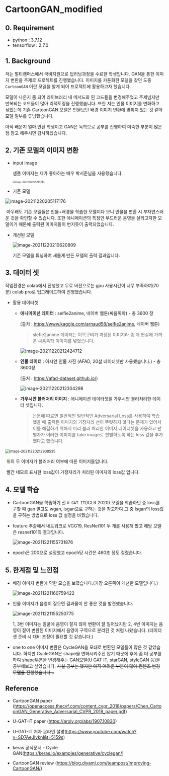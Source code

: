 # CartoonGAN_modified
## 0. Requirement

- python : 3.7.12
- tensorflow : 2.7.0



## 1. Background

저는 멀티캠퍼스에서 국비지원으로 딥러닝과정을 수료한 학생입니다. GAN을 통한 이미지 변환을 주제로 프로젝트를 진행했습니다. 이미지를 카툰화한 모델을 찾던 도중 `CartoonGAN` 이란 모델을 알게 되어 프로젝트에 활용하고자 했습니다. 

모델이 나온지 좀 되어 라이브러리 내 메서드화 된 코드들을 변경해주었고 주제넘지만 반복되는 코드들이 많아 리팩토링을 진행했습니다. 또한 저는 인물 이미지를 변화하고 싶었는데 기존 CartoonGAN 모델은 인물보단 배경 이미지 변환에 맞춰져 있는 것 같아 모델 일부를 튜닝했습니다.



아직 배운지 얼마 안된 학생이고 GAN은 독학으로 공부를 진행하여 미숙한 부분이 많은 점 참고 해주시면 감사하겠습니다.



## 2. 기존 모델의 이미지 변환

- input image

  샘플 이미지는 제가 좋아하는 배우 박서준님을 사용했습니다.

  <img src="md-images/image-20211220205245743.png" alt="image-20211220205245743" style="zoom:50%;" />

  

- 기존 모델

![image-20211220205117176](md-images/image-20211220205117176.png)

​	아무래도 기존 모델들은 인물+배경을 학습한 모델이다 보니 인물을 변환 시 부자연스러운 것을 확인할  수 있습니다. 또한 애니메이션의 특징인 부드러운 음영을 살리고자한 모델이기 때문에 출력된 이미지들이 번지듯이 출력되었습니다.



- 개선된 모델

  ![image-20211220210620809](md-images/image-20211220210620809.png)

  기존 모델을 튜닝하여 새롭게 만든 모델의 출력 결과입니다.



## 3.  데이터 셋

작업환경은 colab에서 진행했고 무료 버전으로는 gpu 사용시간이 너무 부족하여(70분) colab pro로 업그레이드하여 진행했습니다.



- 활용 데이터셋

  - **애니메이션 데이터** : selfie2anime, 네이버 웹툰(싸움독학) - 총 3600 장

    (출처 : https://www.kaggle.com/arnaud58/selfie2anime, 네이버 웹툰)

    > slefie2anime 데이터는 이목구비가 과장된 이미지라 좀 더 현실에 가까운 싸움독학 이미지를 넣었습니다.

    ![image-20211220212424712](md-images/image-20211220212424712.png)

    

  - **인물 데이터** : 아시안 인물 사진 (AFAD, 20살 데이터셋만 사용했습니다.)  - 총 3600장

    (출처 : https://afad-dataset.github.io/)

    ![image-20211220212304298](md-images/image-20211220212304298.png)

    

  - **가우시안 블러처리 이미지** : 애니메이션 데이터셋을 가우시안 블러처리한 데이터 셋입니다.

    > 논문에 따르면 일반적인 일반적인 Adversarial Loss를 사용하여 학습했을 때 출력된 이미지의 가장자리 선이 뚜렷하지 않다는 문제가 있어서 이를 해결하기 위해서 미리 블러 처리한 이미지 데이터셋을 사용하고 판별자가 이러한 이미지를 fake image로 판별하도록 하는 loss 값을 추가했다고 했습니다.



​			<img src="md-images/image-20211220212938535.png" alt="image-20211220212938535" style="zoom:80%;" />

​			위의 두 이미지가 블러처리 여부에 따른 이미지들입니다.

​			빨간 네모로 표시한 loss값이 가장자리가 처리된 이미지의 loss값 입니다.



## 4. 모델 학습

- CartoonGAN을 학습하기 전 `U GAT IT`(ICLR 2020)  모델을 학습하던 중 loss를 구할 때 gan 말고도 wgan, lsgan으로 구하는 것을 참고하여 그 중 lsgan의 loss값을 구하는 방법으로 loss 값 설정을 바꿨습니다.

- feature 추출에서 네트워크로 VGG19, ResNet101 두 개를 사용해 봤고 해당 모델은 resnet101의 결과입니다.

  ![image-20211221155731876](md-images/image-20211221155731876.png)

- epoch은 200으로 설정했고 epoch당 시간은 460초 정도 걸렸습니다.

  

## 5. 한계점 및 느낀점

- 배경 이미지 변환에 약한 모습을 보였습니다.(가장 오른쪽이 개선한 모델입니다.)

  ![image-20211221160759422](md-images/image-20211221160759422.png)

  

- 인물 이미지가 음영이 짙으면 결과물이 안 좋은 것을 발견했습니다.

  ![image-20211221155250775](md-images/image-20211221155250775.png)

  1, 3번 이미지는 얼굴에 음영이 짙지 않아 변환이 잘 일어났지만 2, 4번 이미지는 음영이 짙어 변환된 이미지에서 음영이 구역으로 분리된 것 처럼 나왔습니다. (데이터셋 준비 시 대비 조정이 필요할 것 같습니다.)

- one to one 이미지 변환은 CycleGAN을 모태로 변환된 모델들이 많은 것 같았습니다. 하지만 CycleGAN은 shape을 변화시켜주진 않기 때문에 후에 좀 더 공부를 하여 shape부분을 변경해주는 GAN모델(U GAT IT, starGAN, styleGAN 등)을 공부해보고 싶었습니다. ~~사실 공부는 했지만 아직 어려운 부분이 많아 컨텐츠 변경 모델을 진행했습니다...~~



## Reference

- CartoonGAN paper (https://openaccess.thecvf.com/content_cvpr_2018/papers/Chen_CartoonGAN_Generative_Adversarial_CVPR_2018_paper.pdf)
- U-GAT-IT paper (https://arxiv.org/abs/1907.10830)
- U-GAT-IT 저자 온라인 설명(https://www.youtube.com/watch?v=SD7AeJIvknI&t=5159s)
- keras 공식문서 - Cycle GAN(https://keras.io/examples/generative/cyclegan/)

- CartoonGAN review (https://blog.diyaml.com/teampost/Improving-CartoonGAN/)

